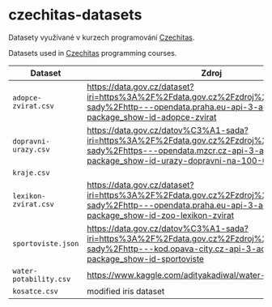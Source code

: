 # czechitas-datasets

Datasety využívané v kurzech programování [Czechitas](https://czechitas.cz/).

Datasets used in [Czechitas](https://www.czechitas.cz/en) programming courses.

Dataset | Zdroj
------- | -----
`adopce-zvirat.csv` | https://data.gov.cz/dataset?iri=https%3A%2F%2Fdata.gov.cz%2Fzdroj%2Fdatov%C3%A9-sady%2Fhttp---opendata.praha.eu-api-3-action-package_show-id-adopce-zvirat
`dopravni-urazy.csv` | https://data.gov.cz/datov%C3%A1-sada?iri=https%3A%2F%2Fdata.gov.cz%2Fzdroj%2Fdatov%C3%A9-sady%2Fhttps---opendata.mzcr.cz-api-3-action-package_show-id-urazy-dopravni-na-100-000-obyvatel
`kraje.csv` |
`lexikon-zvirat.csv` | https://data.gov.cz/dataset?iri=https%3A%2F%2Fdata.gov.cz%2Fzdroj%2Fdatov%C3%A9-sady%2Fhttp---opendata.praha.eu-api-3-action-package_show-id-zoo-lexikon-zvirat
`sportoviste.json` | https://data.gov.cz/datov%C3%A1-sada?iri=https%3A%2F%2Fdata.gov.cz%2Fzdroj%2Fdatov%C3%A9-sady%2Fhttp---kod.opava-city.cz-api-3-action-package_show-id-sportoviste
`water-potability.csv` | https://www.kaggle.com/adityakadiwal/water-potability
`kosatce.csv` | modified iris dataset
